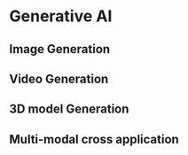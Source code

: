 # Generative AI

## Image Generation
## Video Generation
## 3D model Generation
## Multi-modal cross application